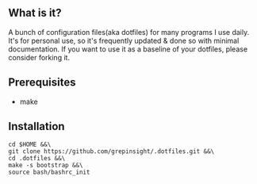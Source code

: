 What is it?
-------------
A bunch of configuration files(aka dotfiles) for many programs I use daily.
It's for personal use, so it's frequently updated & done so with minimal documentation.
If you want to use it as a baseline of your dotfiles, please consider forking it.


Prerequisites
-------------
* make

Installation
-------------

```shell
cd $HOME &&\
git clone https://github.com/grepinsight/.dotfiles.git &&\
cd .dotfiles &&\
make -s bootstrap &&\
source bash/bashrc_init
```
